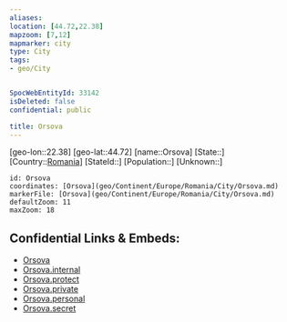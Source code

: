 ```yaml
---
aliases: 
location: [44.72,22.38]
mapzoom: [7,12] 
mapmarker: city 
type: City
tags:
- geo/City


SpocWebEntityId: 33142
isDeleted: false
confidential: public

title: Orsova
---
```

[geo-lon::22.38]
[geo-lat::44.72]
[name::Orsova]
[State::]
[Country::[Romania](geo/Continent/Europe/Romania.md)]
[StateId::]
[Population::]
[Unknown::]


```leaflet
id: Orsova
coordinates: [Orsova](geo/Continent/Europe/Romania/City/Orsova.md)
markerFile: [Orsova](geo/Continent/Europe/Romania/City/Orsova.md)
defaultZoom: 11 
maxZoom: 18
```


## Confidential Links & Embeds: 
- [Orsova](../../../../../../_public/geo/Continent/Europe/Romania/City/Orsova.md) 
- [Orsova.internal](../../../../../../_internal/geo/Continent/Europe/Romania/City/Orsova.internal.md) 
- [Orsova.protect](../../../../../../_protect/geo/Continent/Europe/Romania/City/Orsova.protect.md) 
- [Orsova.private](../../../../../../_private/geo/Continent/Europe/Romania/City/Orsova.private.md) 
- [Orsova.personal](../../../../../../_personal/geo/Continent/Europe/Romania/City/Orsova.personal.md) 
- [Orsova.secret](../../../../../../_secret/geo/Continent/Europe/Romania/City/Orsova.secret.md) 
